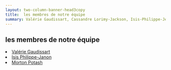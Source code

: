 ```yaml
---
layout: two-column-banner-head3copy
title:  les membres de notre équipe
summary: Valérie Gaudissart, Cassandre Lorimy-Jackson, Isis-Philippe-Jenon, Morton Potash.
---
```

## les membres de notre équipe

<li class="color03"><a href="valerie">Valérie Gaudissart</a></li>

<li class="color02"><a href="isis">Isis Philippe-Janon</a></li>

<li class="color11"><a href="morton">Morton Potash</a></li>
